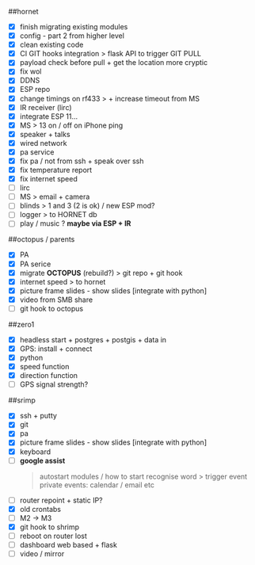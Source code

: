 ##hornet
- [x] finish migrating existing modules
- [x] config - part 2 from higher level
- [x] clean existing code
- [x] CI GIT hooks integration > flask API to trigger GIT PULL
- [x] payload check before pull + get the location more cryptic
- [x] fix wol
- [x] DDNS
- [x] ESP repo
- [x] change timings on rf433 > + increase timeout from MS
- [x] IR receiver (lirc)
- [x] integrate ESP 11...
- [x] MS > 13 on / off on iPhone ping
- [x] speaker + talks
- [x] wired network
- [x] pa service
- [x] fix pa / not from ssh + speak over ssh
- [x] fix temperature report
- [x] fix internet speed
- [ ] lirc
- [ ] MS > email + camera
- [ ] blinds > 1 and 3 (2 is ok) / new ESP mod?
- [ ] logger > to HORNET db
- [ ] play / music ? __maybe via ESP + IR__

##octopus / parents
- [x] PA
- [x] PA serice
- [x] migrate **OCTOPUS** (rebuild?) > git repo + git hook
- [x] internet speed > to hornet
- [x] picture frame slides - show slides [integrate with python]
- [x] video from SMB share
- [ ] git hook to octopus

##zero1
- [x] headless start + postgres + postgis + data in
- [x] GPS: install + connect
- [x] python
- [x] speed function
- [x] direction function
- [ ] GPS signal strength?

##srimp
- [x] ssh + putty
- [x] git
- [x] pa
- [x] picture frame slides - show slides [integrate with python]
- [x] keyboard
- [ ] **google assist**
    > autostart
    > modules / how to start
    > recognise word > trigger event
    > private events: calendar / email etc
- [ ] router repoint + static IP?
- [x] old crontabs
- [ ] M2 -> M3
- [x] git hook to shrimp
- [ ] reboot on router lost
- [ ] dashboard web based + flask
- [ ] video / mirror
